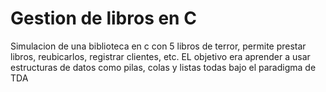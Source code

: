 # Gestion de libros en C

Simulacion de una biblioteca en c con 5 libros de terror, permite prestar libros, reubicarlos, registrar clientes, etc.
EL objetivo era aprender a usar estructuras de datos como pilas, colas y listas todas bajo el paradigma de TDA
